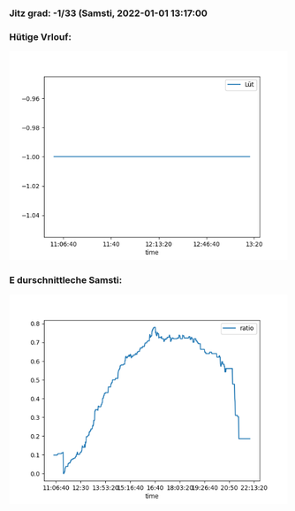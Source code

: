 ### Jitz grad: -1/33 (Samsti, 2022-01-01 13:17:00

### Hütige Vrlouf:
![Graph](Today.png)

### E durschnittleche Samsti:
![Graph](Samsti.png)